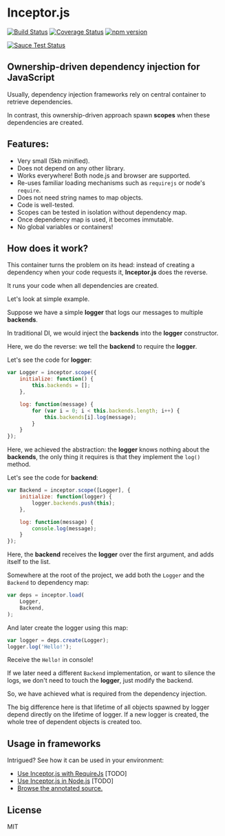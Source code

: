 # Inceptor.js

[![Build Status](https://travis-ci.org/Nercury/inceptor-js.svg?branch=master)](https://travis-ci.org/Nercury/inceptor-js)
[![Coverage Status](https://coveralls.io/repos/Nercury/inceptor-js/badge.svg?branch=master&service=github)](https://coveralls.io/github/Nercury/inceptor-js?branch=master)
[![npm version](https://badge.fury.io/js/inceptor.svg)](https://badge.fury.io/js/inceptor)

[![Sauce Test Status](https://saucelabs.com/browser-matrix/nercury.svg)](https://saucelabs.com/u/nercury)

## Ownership-driven dependency injection for JavaScript

Usually, dependency injection frameworks rely on central container
to retrieve dependencies.

In contrast, this ownership-driven approach spawn __scopes__ when
these dependencies are created.

## Features:

- Very small (5kb minified).
- Does not depend on any other library.
- Works everywhere! Both node.js and browser are supported.
- Re-uses familiar loading mechanisms such as `requirejs` or node's `require`.
- Does not need string names to map objects.
- Code is well-tested.
- Scopes can be tested in isolation without dependency map.
- Once dependency map is used, it becomes immutable.
- No global variables or containers!

## How does it work?

This container turns the problem on its head: instead of creating a dependency when your code requests it, __Inceptor.js__ does the reverse.

It runs your code when all dependencies are created.

Let's look at simple example.

Suppose we have a simple __logger__ that logs our messages to multiple __backends__.

In traditional DI, we would inject the __backends__ into the __logger__ constructor.

Here, we do the reverse: we tell the __backend__ to require the __logger__.

Let's see the code for __logger__:

```js
var Logger = inceptor.scope({
    initialize: function() {
        this.backends = [];
    },

    log: function(message) {
        for (var i = 0; i < this.backends.length; i++) {
            this.backends[i].log(message);
        }
    }
});
```

Here, we achieved the abstraction: the __logger__ knows nothing about the __backends__, the only thing it requires is that they implement the `log()` method.

Let's see the code for __backend__:

```js
var Backend = inceptor.scope([Logger], {
    initialize: function(logger) {
        logger.backends.push(this);
    },

    log: function(message) {
        console.log(message);
    }
});
```

Here, the __backend__ receives the __logger__ over the first argument, and adds itself to the list.

Somewhere at the root of the project, we add both the `Logger` and the `Backend` to dependency map:

```js
var deps = inceptor.load(
    Logger,
    Backend,
);
```

And later create the logger using this map:

```js
var logger = deps.create(Logger);
logger.log('Hello!');
```

Receive the `Hello!` in console!

If we later need a different `Backend` implementation, or want to silence the logs, we don't need to touch the __logger__, just modify the backend.

So, we have achieved what is required from the dependency injection.

The big difference here is that lifetime of all objects spawned by logger depend directly on the lifetime of logger. If a new logger is created, the whole tree of dependent objects is created too.

## Usage in frameworks

Intrigued? See how it can be used in your environment:

- [Use Inceptor.js with RequireJs](/) [TODO]
- [Use Inceptor.js in Node.js](/) [TODO]
- [Browse the annotated source.](docs/inceptor.html)

## License

MIT
